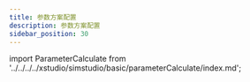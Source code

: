 ```yaml
---
title: 参数方案配置
description: 参数方案配置
sidebar_position: 30
---
```


import ParameterCalculate from '../../../../xstudio/simstudio/basic/parameterCalculate/index.md';

<ParameterCalculate />
